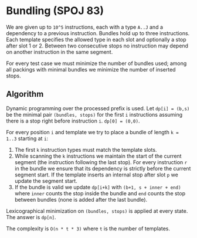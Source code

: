 # Bundling (SPOJ 83)

We are given up to `10^5` instructions, each with a type `A..J` and a dependency to a previous instruction.  Bundles hold up to three instructions.  Each template specifies the allowed type in each slot and optionally a stop after slot 1 or 2.  Between two consecutive stops no instruction may depend on another instruction in the same segment.

For every test case we must minimize the number of bundles used; among all packings with minimal bundles we minimize the number of inserted stops.

## Algorithm

Dynamic programming over the processed prefix is used.  Let `dp[i] = (b,s)` be the minimal pair
`(bundles, stops)` for the first `i` instructions assuming there is a stop right before instruction `i`.
`dp[0] = (0,0)`.

For every position `i` and template we try to place a bundle of length `k = 1..3` starting at `i`:

1. The first `k` instruction types must match the template slots.
2. While scanning the `k` instructions we maintain the start of the current segment
   (the instruction following the last stop).  For every instruction `r` in the bundle
   we ensure that its dependency is strictly before the current segment start.
   If the template inserts an internal stop after slot `p` we update the segment start.
3. If the bundle is valid we update `dp[i+k]` with `(b+1, s + inner + end)` where
   `inner` counts the stop inside the bundle and `end` counts the stop between bundles
   (none is added after the last bundle).

Lexicographical minimization on `(bundles, stops)` is applied at every state.
The answer is `dp[n]`.

The complexity is `O(n * t * 3)` where `t` is the number of templates.

